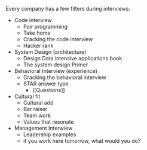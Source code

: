 Every company has a few filters during interviews:

- Code interview
	- Pair programming
	- Take home
	- Cracking the code interview
	- Hacker rank
- System Design (architecture)
	- Design Data intensive applications book
	- The system design Primer
- Behavioral Interview (experience)
	- Cracking the behavioral interview
	- STAR answer type
		- [[Questions]]
- Cultural fit
	- Cultural add
	- Bar raiser
	- Team work
	- Values that resonate
- Management Interwiew
	- Leadership examples
	- if you work here tomorrow, what would you do?

